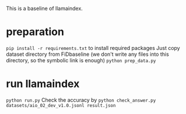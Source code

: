 This is a baseline of llamaindex.

# preparation
``pip install -r requirements.txt`` to install required packages
Just copy dataset directory from FiDbaseline (we don't write any files into this directory, so the symbolic link is enough)
``python prep_data.py``

# run llamaindex
``python run.py``
Check the accuracy by ``python check_answer.py datasets/aio_02_dev_v1.0.jsonl result.json``
